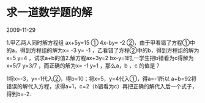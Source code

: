 # 求一道数学题的解
2009-11-29


1.甲乙两人同时解方程组 ax+5y=15 ① 4x-by= -2 ②，由于甲看错了方程①中的a，得到方程组的解为x= -3 y= -1 ，乙看错了方程②中的b，得到方程组的解为x=5 y=4 ，试求a+b的值2.解方程ax+3y=2 bx-y=1时,一学生把b错看为c得解为x=5/7 y=3/7 ，而正确的解为x= -1 y=1 ，那么a，b ，c 的值是？


1将x=-3，y=-1代入②，得b=10；将x=5，y=4代入①，得a=-1所以 a+b=92将错误的解代入方程，求得a=1，c=2（b错看为c）再把正确的解代入后一个式子，得到b=-2.
